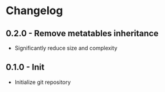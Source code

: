 # Changelog

## 0.2.0 - Remove metatables inheritance

+ Significantly reduce size and complexity

## 0.1.0 - Init

+ Initialize git repository
